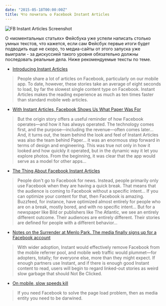 ```yaml
---
date: "2015-05-18T00:00:00Z"
title: Что почитать о Facebook Instant Articles
---
```


![FB Instant Articles Screenshot](/img/posts/fb-ia.jpg)

О «моментальных статьях» Фейсбука уже успели написать столько умных текстов, что кажется, если сам Фейсбук первые итоги будет подводить еще не скоро, то медиа-сайты от этого запуска уже выиграли - за дискуссией такого уровня обязательно должны последовать реальные дела. Ниже рекомендуемые тексты по теме.

- [Introducing Instant Articles](http://media.fb.com/2015/05/12/instantarticles/)

> People share a lot of articles on Facebook, particularly on our mobile app. To date, however, these stories take an average of eight seconds to load, by far the slowest single content type on Facebook. Instant Articles makes the reading experience as much as ten times faster than standard mobile web articles.

- [With Instant Articles, Facebook Shows Us What Paper Was For](http://www.wired.com/2015/05/instant-articles-facebook-shows-us-paper/)

> But the origin story offers a useful reminder of how Facebook operates—and how it has always operated. The technology comes first, and the purpose—including the revenue—often comes later...
And, it turns out, the team behind the look and feel of Instant Articles was also the team behind Paper...
it was an enormous step forward in terms of design and engineering. This was true not only in how it looked and how quickly it operated, but in the dynamic way it let you explore photos. From the beginning, it was clear that the app would serve as a model for other apps...

- [The Thing About Facebook Instant Articles](https://www.baekdal.com/analysis/the-thing-about-facebook-instant-articles/)

> People don't go to Facebook for news. Instead, people primarily only use Facebook when they are having a quick break. That means that the audience is coming to Facebook without a specific intent...
If you can optimize your content for that, then Facebook is amazing. Buzzfeed, for instance, have optimized almost entirely for people who are on a break, mostly bored, and with no specific intent...
But for a newspaper like Bild or publishers like The Atlantic, we see an entirely different outcome. Their audiences are entirely different. Their stories are defined for people with a different behavior...

- [Notes on the Surrender at Menlo Park. The media finally signs up for a Facebook account](http://www.theawl.com/2015/05/what-could-go-wrong)

> With wider adoption, Instant would effectively remove Facebook from the mobile referrer pool, and mobile web traffic would plummet—for adopters, totally; for everyone else, more than they might expect. If enough partners use Instant, and if there is enough good Instant content to read, users will begin to regard linked-out stories as weird slow garbage that should Not Be Clicked.

- [On mobile, slow speeds kill](http://om.co/2015/05/14/on-the-mobile-web-slow-speeds-kill/)

> If you need Facebook to solve the page load problem, then as media entity you need to be darwined.
